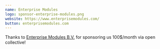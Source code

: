 ```yaml
---
name: Enterprise Modules
logo: sponsor-enterprise-modules.png
website: https://www.enterprisemodules.com/
button: enterprisemodules.com
---
```

Thanks to [Enterprise Modules B.V.](https://www.enterprisemodules.com/) for sponsoring us 100$/month via open collective!
